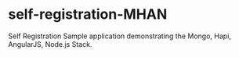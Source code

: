 self-registration-MHAN
======================

Self Registration Sample application demonstrating the Mongo, Hapi, AngularJS, Node.js Stack.
